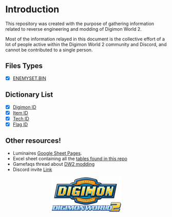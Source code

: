 # Introduction
This repository was created with the purpose of gathering information related to reverse engineering and modding of Digimon World 2.

Most of the information relayed in this document is the collective effort of a lot of people active within the Digimon World 2 community and Discord, and cannot be contributed to a single person.

## Files Types
- [x] [ENEMYSET.BIN](./DMW2/DATAFILE/ENEMYSET.md)

## Dictionary List
- [x] [Digimon ID](./DMW2/Dictionary/Digimon.md)
- [x] [Item ID](./DMW2/Dictionary/Item.md)
- [x] [Tech ID](./DMW2/Dictionary/Tech.md)
- [x] [Flag ID](./DMW2/Dictionary/Flag.md)

## Other resources!

* Luminaires [Google Sheet Pages](https://docs.google.com/spreadsheets/d/1UiDU4MsSfxO1vhpK6err1KsLRZM53JUOuYqYhfEFp8o/edit#gid=1090520331).
* Excel sheet containing all the [tables found in this repo](https://onedrive.live.com/view.aspx?resid=B76DE694BAB9BB32!1990&ithint=file%2cxlsx&authkey=!AH_tXa42X9h_zBY )
* Gamefaqs thread about [DW2 modding](https://gamefaqs.gamespot.com/boards/437339-digimon-world-2/77216807)
* Discord invite [Link](https://discord.gg/EKkaFQG)

<p align="center">
<a href="index.html"><img src="imagens/logo.png" align="center" alt="Back to Index" width="224" height="112"/></a>
</p>
